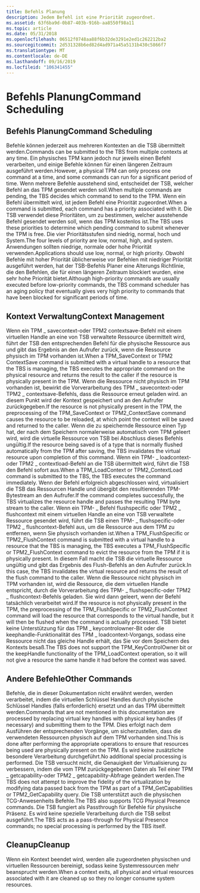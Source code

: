 ```yaml
---
title: Befehls Planung
description: Jedem Befehl ist eine Priorität zugeordnet.
ms.assetid: 63f6ba9d-0b87-403b-916b-aa8550f98a11
ms.topic: article
ms.date: 05/31/2018
ms.openlocfilehash: 06512f0748aa88f6b32de3291e2ed1c262212ba2
ms.sourcegitcommit: 2d531328b6ed82d4ad971a45a5131b430c5866f7
ms.translationtype: MT
ms.contentlocale: de-DE
ms.lasthandoff: 09/16/2019
ms.locfileid: "106341455"
---
```

# <a name="command-scheduling"></a><span data-ttu-id="b6e5f-103">Befehls Planung</span><span class="sxs-lookup"><span data-stu-id="b6e5f-103">Command Scheduling</span></span>

## <a name="command-scheduling"></a><span data-ttu-id="b6e5f-104">Befehls Planung</span><span class="sxs-lookup"><span data-stu-id="b6e5f-104">Command Scheduling</span></span>

<span data-ttu-id="b6e5f-105">Befehle können jederzeit aus mehreren Kontexten an die TSB übermittelt werden.</span><span class="sxs-lookup"><span data-stu-id="b6e5f-105">Commands can be submitted to the TBS from multiple contexts at any time.</span></span> <span data-ttu-id="b6e5f-106">Ein physisches TPM kann jedoch nur jeweils einen Befehl verarbeiten, und einige Befehle können für einen längeren Zeitraum ausgeführt werden.</span><span class="sxs-lookup"><span data-stu-id="b6e5f-106">However, a physical TPM can only process one command at a time, and some commands can run for a significant period of time.</span></span> <span data-ttu-id="b6e5f-107">Wenn mehrere Befehle ausstehend sind, entscheidet der TSB, welcher Befehl an das TPM gesendet werden soll.</span><span class="sxs-lookup"><span data-stu-id="b6e5f-107">When multiple commands are pending, the TBS decides which command to send to the TPM.</span></span> <span data-ttu-id="b6e5f-108">Wenn ein Befehl übermittelt wird, ist jedem Befehl eine Priorität zugeordnet.</span><span class="sxs-lookup"><span data-stu-id="b6e5f-108">When a command is submitted, each command has a priority associated with it.</span></span> <span data-ttu-id="b6e5f-109">Die TSB verwendet diese Prioritäten, um zu bestimmen, welcher ausstehende Befehl gesendet werden soll, wenn das TPM kostenlos ist.</span><span class="sxs-lookup"><span data-stu-id="b6e5f-109">The TBS uses these priorities to determine which pending command to submit whenever the TPM is free.</span></span> <span data-ttu-id="b6e5f-110">Die vier Prioritätsstufen sind niedrig, normal, hoch und System.</span><span class="sxs-lookup"><span data-stu-id="b6e5f-110">The four levels of priority are low, normal, high, and system.</span></span> <span data-ttu-id="b6e5f-111">Anwendungen sollten niedrige, normale oder hohe Priorität verwenden.</span><span class="sxs-lookup"><span data-stu-id="b6e5f-111">Applications should use low, normal, or high priority.</span></span> <span data-ttu-id="b6e5f-112">Obwohl Befehle mit hoher Priorität üblicherweise vor Befehlen mit niedriger Priorität ausgeführt werden, hat der TSB-Befehls Planer eine Alterungs Richtlinie, die den Befehlen, die für einen längeren Zeitraum blockiert wurden, eine sehr hohe Priorität bietet.</span><span class="sxs-lookup"><span data-stu-id="b6e5f-112">Although high-priority commands are usually executed before low-priority commands, the TBS command scheduler has an aging policy that eventually gives very high priority to commands that have been blocked for significant periods of time.</span></span>

## <a name="context-management"></a><span data-ttu-id="b6e5f-113">Kontext Verwaltung</span><span class="sxs-lookup"><span data-stu-id="b6e5f-113">Context Management</span></span>

<span data-ttu-id="b6e5f-114">Wenn ein TPM \_ savecontext-oder TPM2 contextsave-Befehl mit einem virtuellen Handle an eine von TSB verwaltete Ressource übermittelt wird, führt der TSB den entsprechenden Befehl für die physische Ressource aus und gibt das Ergebnis an den Aufrufer zurück, wenn die Ressource physisch im TPM vorhanden ist.</span><span class="sxs-lookup"><span data-stu-id="b6e5f-114">When a TPM\_SaveContext or TPM2 ContextSave command is submitted with a virtual handle to a resource that the TBS is managing, the TBS executes the appropriate command on the physical resource and returns the result to the caller if the resource is physically present in the TPM.</span></span> <span data-ttu-id="b6e5f-115">Wenn die Ressource nicht physisch im TPM vorhanden ist, bewirkt die Vorverarbeitung des TPM \_ savecontext-oder TPM2 \_ contextsave-Befehls, dass die Ressource erneut geladen wird. an diesem Punkt wird der Kontext gespeichert und an den Aufrufer zurückgegeben.</span><span class="sxs-lookup"><span data-stu-id="b6e5f-115">If the resource is not physically present in the TPM, the preprocessing of the TPM\_SaveContext or TPM2\_ContextSave command causes the resource to be reloaded, at which point the context will be saved and returned to the caller.</span></span> <span data-ttu-id="b6e5f-116">Wenn die zu speichernde Ressource einen Typ hat, der nach dem Speichern normalerweise automatisch vom TPM geleert wird, wird die virtuelle Ressource von TSB bei Abschluss dieses Befehls ungültig.</span><span class="sxs-lookup"><span data-stu-id="b6e5f-116">If the resource being saved is of a type that is normally flushed automatically from the TPM after saving, the TBS invalidates the virtual resource upon completion of this command.</span></span> <span data-ttu-id="b6e5f-117">Wenn ein TPM- \_ loadcontext-oder TPM2 \_ contextload-Befehl an die TSB übermittelt wird, führt die TSB den Befehl sofort aus.</span><span class="sxs-lookup"><span data-stu-id="b6e5f-117">When a TPM\_LoadContext or TPM2\_ContextLoad command is submitted to the TBS, the TBS executes the command immediately.</span></span> <span data-ttu-id="b6e5f-118">Wenn der Befehl erfolgreich abgeschlossen wird, virtualisiert die TSB das Ressourcen Handle und übergibt den resultierenden TPM-Bytestream an den Aufrufer.</span><span class="sxs-lookup"><span data-stu-id="b6e5f-118">If the command completes successfully, the TBS virtualizes the resource handle and passes the resulting TPM byte stream to the caller.</span></span> <span data-ttu-id="b6e5f-119">Wenn ein TPM- \_ Befehl flushspecific oder TPM2 \_ flushcontext mit einem virtuellen Handle an eine von TSB verwaltete Ressource gesendet wird, führt die TSB einen TPM- \_ flushspecific-oder TPM2 \_ flushcontext-Befehl aus, um die Ressource aus dem TPM zu entfernen, wenn Sie physisch vorhanden ist.</span><span class="sxs-lookup"><span data-stu-id="b6e5f-119">When a TPM\_FlushSpecific or TPM2\_FlushContext command is submitted with a virtual handle to a resource that the TBS is managing, the TBS executes a TPM\_FlushSpecific or TPM2\_FlushContext command to evict the resource from the TPM if it is physically present.</span></span> <span data-ttu-id="b6e5f-120">In diesem Fall macht die TSB die virtuelle Ressource ungültig und gibt das Ergebnis des Flush-Befehls an den Aufrufer zurück.</span><span class="sxs-lookup"><span data-stu-id="b6e5f-120">In this case, the TBS invalidates the virtual resource and returns the result of the flush command to the caller.</span></span> <span data-ttu-id="b6e5f-121">Wenn die Ressource nicht physisch im TPM vorhanden ist, wird die Ressource, die dem virtuellen Handle entspricht, durch die Vorverarbeitung des TPM- \_ flushspecific-oder TPM2 \_ flushcontext-Befehls geladen. Sie wird dann geleert, wenn der Befehl tatsächlich verarbeitet wird.</span><span class="sxs-lookup"><span data-stu-id="b6e5f-121">If the resource is not physically present in the TPM, the preprocessing of the TPM\_FlushSpecific or TPM2\_FlushContext command will load the resource that corresponds to the virtual handle, but it will then be flushed when the command is actually processed.</span></span> <span data-ttu-id="b6e5f-122">TSB bietet keine Unterstützung für das TPM \_ keycontrolowner-Bit oder die keephandle-Funktionalität des TPM \_ loadcontext-Vorgangs, sodass eine Ressource nicht das gleiche Handle erhält, das Sie vor dem Speichern des Kontexts besaß.</span><span class="sxs-lookup"><span data-stu-id="b6e5f-122">The TBS does not support the TPM\_KeyControlOwner bit or the keepHandle functionality of the TPM\_LoadContext operation, so it will not give a resource the same handle it had before the context was saved.</span></span>

## <a name="other-commands"></a><span data-ttu-id="b6e5f-123">Andere Befehle</span><span class="sxs-lookup"><span data-stu-id="b6e5f-123">Other Commands</span></span>

<span data-ttu-id="b6e5f-124">Befehle, die in dieser Dokumentation nicht erwähnt werden, werden verarbeitet, indem die virtuellen Schlüssel Handles durch physische Schlüssel Handles (falls erforderlich) ersetzt und an das TPM übermittelt werden.</span><span class="sxs-lookup"><span data-stu-id="b6e5f-124">Commands that are not mentioned in this documentation are processed by replacing virtual key handles with physical key handles (if necessary) and submitting them to the TPM.</span></span> <span data-ttu-id="b6e5f-125">Dies erfolgt nach dem Ausführen der entsprechenden Vorgänge, um sicherzustellen, dass die verwendeten Ressourcen physisch auf dem TPM vorhanden sind.</span><span class="sxs-lookup"><span data-stu-id="b6e5f-125">This is done after performing the appropriate operations to ensure that resources being used are physically present on the TPM.</span></span> <span data-ttu-id="b6e5f-126">Es wird keine zusätzliche besondere Verarbeitung durchgeführt.</span><span class="sxs-lookup"><span data-stu-id="b6e5f-126">No additional special processing is performed.</span></span> <span data-ttu-id="b6e5f-127">Die TSB versucht nicht, die Genauigkeit der Virtualisierung zu verbessern, indem die vom TPM zurückgegebenen Daten als Teil einer TPM \_ getcapability-oder TPM2 \_ getcapability-Abfrage geändert werden.</span><span class="sxs-lookup"><span data-stu-id="b6e5f-127">The TBS does not attempt to improve the fidelity of the virtualization by modifying data passed back from the TPM as part of a TPM\_GetCapabilities or TPM2\_GetCapability query.</span></span> <span data-ttu-id="b6e5f-128">Die TSB unterstützt auch die physischen TCG-Anwesenheits Befehle.</span><span class="sxs-lookup"><span data-stu-id="b6e5f-128">The TBS also supports TCG Physical Presence commands.</span></span> <span data-ttu-id="b6e5f-129">Die TSB fungiert als Passthrough für Befehle für physische Präsenz. Es wird keine spezielle Verarbeitung durch die TSB selbst ausgeführt.</span><span class="sxs-lookup"><span data-stu-id="b6e5f-129">The TBS acts as a pass-through for Physical Presence commands; no special processing is performed by the TBS itself.</span></span>

## <a name="cleanup"></a><span data-ttu-id="b6e5f-130">Cleanup</span><span class="sxs-lookup"><span data-stu-id="b6e5f-130">Cleanup</span></span>

<span data-ttu-id="b6e5f-131">Wenn ein Kontext beendet wird, werden alle zugeordneten physischen und virtuellen Ressourcen bereinigt, sodass keine Systemressourcen mehr beansprucht werden.</span><span class="sxs-lookup"><span data-stu-id="b6e5f-131">When a context exits, all physical and virtual resources associated with it are cleaned up so they no longer consume system resources.</span></span>

 

 




